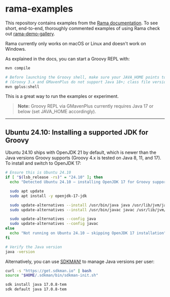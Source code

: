 # rama-examples

This repository contains examples from the [Rama documentation](https://redplanetlabs.com/docs/~/index.html). To see short, end-to-end, thoroughly commented examples of using Rama check out [rama-demo-gallery](https://github.com/redplanetlabs/rama-demo-gallery).

Rama currently only works on macOS or Linux and doesn't work on Windows.

As explained in the docs, you can start a Groovy REPL with:

```bash
mvn compile

# Before launching the Groovy shell, make sure your JAVA_HOME points to Java 17 or lower
# (Groovy 3.x and GMavenPlus do not support Java 18+; class file version 65 will fail).
mvn gplus:shell
```

This is a great way to run the examples or experiment.

> **Note:** Groovy REPL via GMavenPlus currently requires Java 17 or below (set JAVA_HOME accordingly).

---

## Ubuntu 24.10: Installing a supported JDK for Groovy

Ubuntu 24.10 ships with OpenJDK 21 by default, which is newer than the Java versions Groovy supports (Groovy 4.x is tested on Java 8, 11, and 17). To install and switch to OpenJDK 17:

```bash
# Ensure this is Ubuntu 24.10
if [ "$(lsb_release -rs)" = "24.10" ]; then
  echo "Detected Ubuntu 24.10 – installing OpenJDK 17 for Groovy support"

  sudo apt update
  sudo apt install -y openjdk-17-jdk

  sudo update-alternatives --install /usr/bin/java java /usr/lib/jvm/java-17-openjdk-amd64/bin/java 1
  sudo update-alternatives --install /usr/bin/javac javac /usr/lib/jvm/java-17-openjdk-amd64/bin/javac 1

  sudo update-alternatives --config java
  sudo update-alternatives --config javac
else
  echo "Not running on Ubuntu 24.10 – skipping OpenJDK 17 installation"
fi

# Verify the Java version
java -version
```

Alternatively, you can use [SDKMAN!](https://sdkman.io/) to manage Java versions per user:

```bash
curl -s "https://get.sdkman.io" | bash
source "$HOME/.sdkman/bin/sdkman-init.sh"

sdk install java 17.0.8-tem
sdk default java 17.0.8-tem
```
